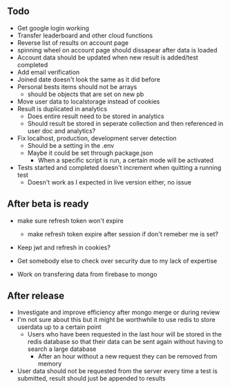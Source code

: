 ## Todo

- Get google login working
- Transfer leaderboard and other cloud functions
- Reverse list of results on account page
- spinning wheel on account page should dissapear after data is loaded
- Account data should be updated when new result is added/test completed
- Add email verification
- Joined date doesn't look the same as it did before
- Personal bests items should not be arrays
  - should be objects that are set on new pb
- Move user data to localstorage instead of cookies
- Result is duplicated in analytics
  - Does entire result need to be stored in analytics
  - Should result be stored in seperate collection and then referenced in user doc and analytics?
- Fix localhost, production, development server detection
  - Should be a setting in the .env
  - Maybe it could be set through package.json
    - When a specific script is run, a certain mode will be activated
- Tests started and completed doesn't increment when quitting a running test
  - Doesn't work as I expected in live version either, no issue

## After beta is ready

- make sure refresh token won't expire
  - make refresh token expire after session if don't remeber me is set?
- Keep jwt and refresh in cookies?

- Get somebody else to check over security due to my lack of expertise
- Work on transfering data from firebase to mongo

## After release

- Investigate and improve efficiency after mongo merge or during review
- I'm not sure about this but it might be worthwhile to use redis to store userdata up to a certain point
  - Users who have been requested in the last hour will be stored in the redis database so that their data can be sent again without having to search a large database
    - After an hour without a new request they can be removed from memory
- User data should not be requested from the server every time a test is submitted, result should just be appended to results

